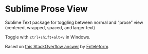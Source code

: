 # Sublime Prose View
Sublime Text package for toggling between normal and “prose” view (centered, wrapped, spaced, and larger text)

Toggle with `ctrl+shift+alt+v` in Windows.

Based on [this StackOverflow answer](https://stackoverflow.com/questions/37865230/changing-editing-mode-in-sublime-text-3-toggle-multiple-settings-with-a-command) by [Enteleform](http://packagecontrol.io/browse/authors/Enteleform).
